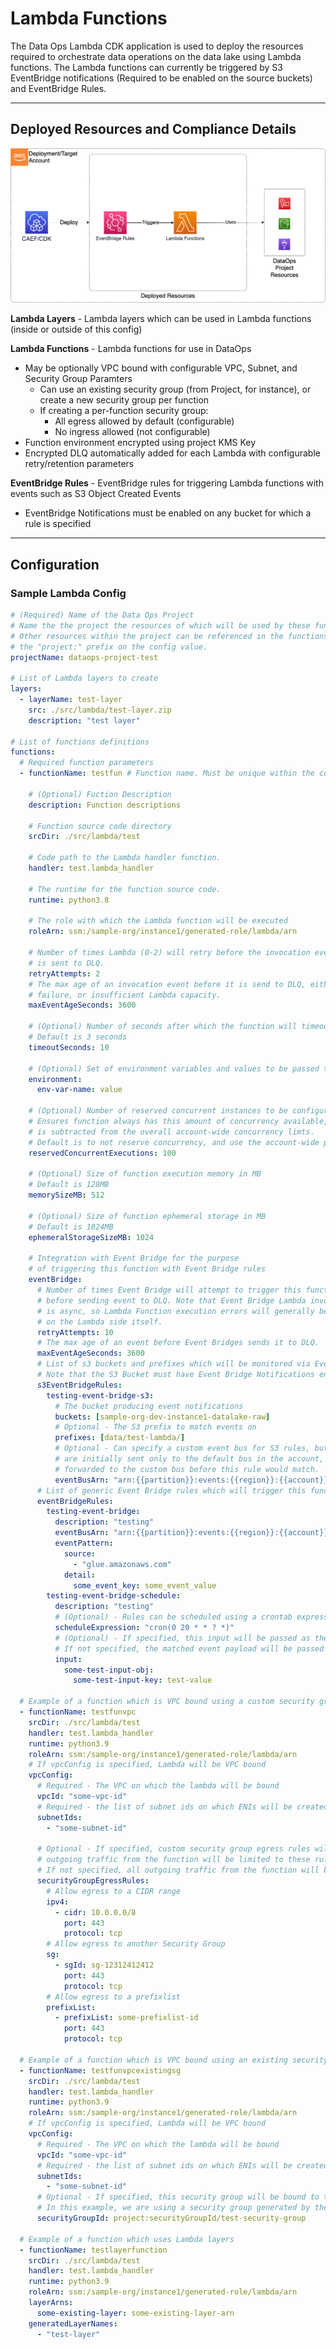 # Lambda Functions

The Data Ops Lambda CDK application is used to deploy the resources required to orchestrate data operations on the data lake using Lambda functions. The Lambda functions can currently be triggered by S3 EventBridge notifications (Required to be enabled on the source buckets) and EventBridge Rules.

***

## Deployed Resources and Compliance Details

![dataops-lambda](../../../constructs/L3/dataops/dataops-lambda-l3-construct/docs/dataops-lambda.png)

**Lambda Layers** - Lambda layers which can be used in Lambda functions (inside or outside of this config)

**Lambda Functions** - Lambda functions for use in DataOps
  
* May be optionally VPC bound with configurable VPC, Subnet, and Security Group Paramters
  * Can use an existing security group (from Project, for instance), or create a new security group per function
  * If creating a per-function security group:
    * All egress allowed by default (configurable)
    * No ingress allowed (not configurable)
* Function environment encrypted using project KMS Key
* Encrypted DLQ automatically added for each Lambda with configurable retry/retention parameters

**EventBridge Rules** - EventBridge rules for triggering Lambda functions with events such as S3 Object Created Events

* EventBridge Notifications must be enabled on any bucket for which a rule is specified

***

## Configuration

### Sample Lambda Config

```yaml
# (Required) Name of the Data Ops Project
# Name the the project the resources of which will be used by these functions.
# Other resources within the project can be referenced in the functions config using
# the "project:" prefix on the config value.
projectName: dataops-project-test

# List of Lambda layers to create
layers:
  - layerName: test-layer
    src: ./src/lambda/test-layer.zip
    description: "test layer"

# List of functions definitions
functions:
  # Required function parameters
  - functionName: testfun # Function name. Must be unique within the config.

    # (Optional) Fuction Description
    description: Function descriptions

    # Function source code directory
    srcDir: ./src/lambda/test

    # Code path to the Lambda handler function.
    handler: test.lambda_handler

    # The runtime for the function source code.
    runtime: python3.8

    # The role with which the Lambda function will be executed
    roleArn: ssm:/sample-org/instance1/generated-role/lambda/arn

    # Number of times Lambda (0-2) will retry before the invocation event
    # is sent to DLQ.
    retryAttempts: 2
    # The max age of an invocation event before it is send to DLQ, either due to
    # failure, or insufficient Lambda capacity.
    maxEventAgeSeconds: 3600

    # (Optional) Number of seconds after which the function will timeout.
    # Default is 3 seconds
    timeoutSeconds: 10

    # (Optional) Set of environment variables and values to be passed to function
    environment:
      env-var-name: value

    # (Optional) Number of reserved concurrent instances to be configured on the function.
    # Ensures function always has this amount of concurrency available, but
    # is subtracted from the overall account-wide concurrency limts.
    # Default is to not reserve concurrency, and use the account-wide pool.
    reservedConcurrentExecutions: 100

    # (Optional) Size of function execution memory in MB
    # Default is 128MB
    memorySizeMB: 512

    # (Optional) Size of function ephemeral storage in MB
    # Default is 1024MB
    ephemeralStorageSizeMB: 1024

    # Integration with Event Bridge for the purpose
    # of triggering this function with Event Bridge rules
    eventBridge:
      # Number of times Event Bridge will attempt to trigger this function
      # before sending event to DLQ. Note that Event Bridge Lambda invocation
      # is async, so Lambda Function execution errors will generally be handled
      # on the Lambda side itself.
      retryAttempts: 10
      # The max age of an event before Event Bridges sends it to DLQ.
      maxEventAgeSeconds: 3600
      # List of s3 buckets and prefixes which will be monitored via EventBridge in order to trigger this function
      # Note that the S3 Bucket must have Event Bridge Notifications enabled.
      s3EventBridgeRules:
        testing-event-bridge-s3:
          # The bucket producing event notifications
          buckets: [sample-org-dev-instance1-datalake-raw]
          # Optional - The S3 prefix to match events on
          prefixes: [data/test-lambda/]
          # Optional - Can specify a custom event bus for S3 rules, but note that S3 EventBridge notifications
          # are initially sent only to the default bus in the account, and would need to be
          # forwarded to the custom bus before this rule would match.
          eventBusArn: "arn:{{partition}}:events:{{region}}:{{account}}:event-bus/some-custom-name"
      # List of generic Event Bridge rules which will trigger this function
      eventBridgeRules:
        testing-event-bridge:
          description: "testing"
          eventBusArn: "arn:{{partition}}:events:{{region}}:{{account}}:event-bus/some-custom-name"
          eventPattern:
            source:
              - "glue.amazonaws.com"
            detail:
              some_event_key: some_event_value
        testing-event-bridge-schedule:
          description: "testing"
          # (Optional) - Rules can be scheduled using a crontab expression
          scheduleExpression: "cron(0 20 * * ? *)"
          # (Optional) - If specified, this input will be passed as the event payload to the function.
          # If not specified, the matched event payload will be passed as input.
          input:
            some-test-input-obj:
              some-test-input-key: test-value
              
  # Example of a function which is VPC bound using a custom security group for this function
  - functionName: testfunvpc
    srcDir: ./src/lambda/test
    handler: test.lambda_handler
    runtime: python3.9
    roleArn: ssm:/sample-org/instance1/generated-role/lambda/arn
    # If vpcConfig is specified, Lambda will be VPC bound
    vpcConfig:
      # Required - The VPC on which the lambda will be bound
      vpcId: "some-vpc-id"
      # Required - the list of subnet ids on which ENIs will be created for the Lambda
      subnetIds:
        - "some-subnet-id"

      # Optional - If specified, custom security group egress rules will be generated, and
      # outgoing traffic from the function will be limited to these rules.
      # If not specified, all outgoing traffic from the function will be permitted.
      securityGroupEgressRules:
        # Allow egress to a CIDR range
        ipv4:
          - cidr: 10.0.0.0/8
            port: 443
            protocol: tcp
        # Allow egress to another Security Group
        sg:
          - sgId: sg-12312412412
            port: 443
            protocol: tcp
        # Allow egress to a prefixlist
        prefixList:
          - prefixList: some-prefixlist-id
            port: 443
            protocol: tcp

  # Example of a function which is VPC bound using an existing security group
  - functionName: testfunvpcexistingsg
    srcDir: ./src/lambda/test
    handler: test.lambda_handler
    runtime: python3.9
    roleArn: ssm:/sample-org/instance1/generated-role/lambda/arn
    # If vpcConfig is specified, Lambda will be VPC bound
    vpcConfig:
      # Required - The VPC on which the lambda will be bound
      vpcId: "some-vpc-id"
      # Required - the list of subnet ids on which ENIs will be created for the Lambda
      subnetIds:
        - "some-subnet-id"
      # Optional - If specified, this security group will be bound to the Lambda function vpc interfaces
      # In this example, we are using a security group generated by the DataOps Project module
      securityGroupId: project:securityGroupId/test-security-group

  # Example of a function which uses Lambda layers
  - functionName: testlayerfunction
    srcDir: ./src/lambda/test
    handler: test.lambda_handler
    runtime: python3.9
    roleArn: ssm:/sample-org/instance1/generated-role/lambda/arn
    layerArns:
      some-existing-layer: some-existing-layer-arn
    generatedLayerNames:
      - "test-layer"

```
